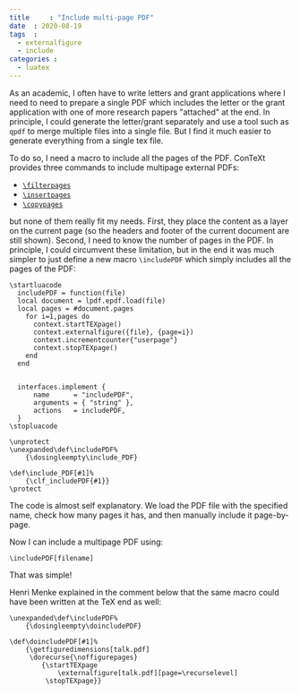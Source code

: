 ```yaml
---
title     : "Include multi-page PDF"
date  : 2020-08-19
tags  :
  - externalfigure
  - include
categories :
  - luatex
---
```


As an academic, I often have to write letters and grant applications where I
need to need to prepare a single PDF which includes the letter or the grant
application with one of more research papers "attached" at the end. In
principle, I could generate the letter/grant separately and use a tool such as
`qpdf` to merge multiple files into a single file. But I find it much easier
to generate everything from a single tex file.

<!--more-->

To do so, I need a macro to include all the pages of the PDF. 
ConTeXt provides three commands to include multipage external PDFs:

 * [`\filterpages`](https://wiki.contextgarden.net/Command/filterpages)
 * [`\insertpages`](https://wiki.contextgarden.net/Command/insertpages)
 * [`\copypages`](https://wiki.contextgarden.net/Command/copypages)

but none of them really fit my needs. First, they place the content as a layer
on the current page (so the headers and footer of the current document are
still shown). Second, I need to know the number of pages in the PDF. In
principle, I could circumvent these limitation, but in the end it was much
simpler to just define a new macro `\includePDF` which simply includes all the
pages of the PDF:

<pre><code><span class="Identifier">\startluacode</span>
  includePDF = <span class="Function">function</span>(file)
  <span class="Statement">local</span> document = lpdf.epdf.<span class="Identifier">load</span>(file)
  <span class="Statement">local</span> pages = #document.pages
    <span class="Repeat">for</span> i=1,pages <span class="Statement">do</span>
      context.startTEXpage()
      context.externalfigure(<span class="Structure">{</span>file<span class="Structure">}</span>, <span class="Structure">{</span>page=i<span class="Structure">}</span>)
      context.incrementcounter<span class="Structure">{</span><span class="String">&quot;userpage&quot;</span><span class="Structure">}</span>
      context.stopTEXpage()
    <span class="Statement">end</span>
  <span class="Function">end</span>


  interfaces.implement <span class="Structure">{</span>
      name      = <span class="String">&quot;includePDF&quot;</span>,
      arguments = <span class="Structure">{</span> <span class="String">&quot;string&quot;</span> <span class="Structure">}</span>,
      actions   = includePDF,
  <span class="Structure">}</span>
<span class="Identifier">\stopluacode</span>

<span class="Character">\unprotect</span>
<span class="Character">\unexpanded\def</span><span class="Statement">\includePDF</span><span class="Comment">%</span>
    <span class="Delimiter">{</span><span class="Statement">\dosingleempty\include_PDF</span><span class="Delimiter">}</span>

<span class="Character">\def</span><span class="Statement">\include_PDF</span><span class="Delimiter">[</span>#1<span class="Delimiter">]</span><span class="Comment">%</span>
    <span class="Delimiter">{</span><span class="Statement">\clf_includePDF</span><span class="Delimiter">{</span>#1<span class="Delimiter">}}</span>
<span class="Character">\protect</span>
</code></pre>

The code is almost self explanatory. We load the PDF file with the specified
name, check how many pages it has, and then manually include it page-by-page.

Now I can include a multipage PDF using:

<pre><code><span class="Statement">\includePDF</span><span class="Delimiter">[</span>filename<span class="Delimiter">]</span>
</code></pre>

That was simple!

Henri Menke explained in the comment below that the same macro could have been
written at the TeX end as well: 

<pre><code><span class="Statement">\unexpanded\def\includePDF</span><span class="Comment">%</span>
    <span class="Delimiter">{</span><span class="Statement">\dosingleempty\doincludePDF</span><span class="Delimiter">}</span>

<span class="Statement">\def\doincludePDF</span><span class="Delimiter">[</span>#1<span class="Delimiter">]</span><span class="Comment">%</span>
    <span class="Delimiter">{</span><span class="Statement">\getfiguredimensions</span><span class="Delimiter">[</span>talk.pdf<span class="Delimiter">]</span>
     <span class="Statement">\dorecurse</span><span class="Delimiter">{</span><span class="Statement">\noffigurepages</span><span class="Delimiter">}</span>
        <span class="Delimiter">{</span><span class="Statement">\startTEXpage</span>
            <span class="Statement">\externalfigure</span><span class="Delimiter">[</span>talk.pdf<span class="Delimiter">][</span>page=<span class="Statement">\recurselevel</span><span class="Delimiter">]</span>
         <span class="Statement">\stopTEXpage</span><span class="Delimiter">}}</span>
</code></pre>
